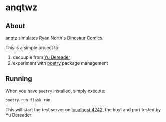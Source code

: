 # anqtwz

## About

[anqtz](https://github.com/schmamps) simulates Ryan North's
[Dinosaur Comics](https://qwantz.com/).

This is a simple project to:

1. decouple from [Yu Dereader](https://github.com/schmamps)
1. experiment with [poetry](https://python-poetry.org/) package management

## Running

When you have `poetry` installed, simply execute:

```sh
poetry run flask run
```

This will start the test server on [localhost:4242](http://localhost:4242/),
the host and port tested by Yu Dereader:

